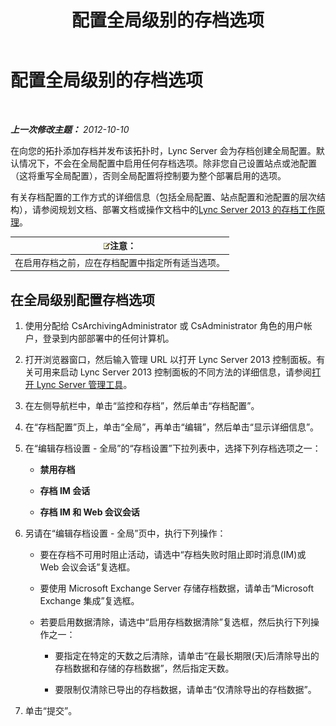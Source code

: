 ﻿---
title: 配置全局级别的存档选项
TOCTitle: 配置全局级别的存档选项
ms:assetid: bfe415f7-2abf-41ee-a1cb-cf48b2d59c0c
ms:mtpsurl: https://technet.microsoft.com/zh-cn/library/JJ205233(v=OCS.15)
ms:contentKeyID: 49314131
ms.date: 05/19/2016
mtps_version: v=OCS.15
ms.translationtype: HT
---

# 配置全局级别的存档选项

 

_**上一次修改主题：** 2012-10-10_

在向您的拓扑添加存档并发布该拓扑时，Lync Server 会为存档创建全局配置。默认情况下，不会在全局配置中启用任何存档选项。除非您自己设置站点或池配置（这将重写全局配置），否则全局配置将控制要为整个部署启用的选项。

有关存档配置的工作方式的详细信息（包括全局配置、站点配置和池配置的层次结构），请参阅规划文档、部署文档或操作文档中的[Lync Server 2013 的存档工作原理](lync-server-2013-how-archiving-works.md)。

<table>
<thead>
<tr class="header">
<th><img src="images/Dn783119.note(OCS.15).gif" title="note" alt="note" />注意：</th>
</tr>
</thead>
<tbody>
<tr class="odd">
<td>在启用存档之前，应在存档配置中指定所有适当选项。</td>
</tr>
</tbody>
</table>


## 在全局级别配置存档选项

1.  使用分配给 CsArchivingAdministrator 或 CsAdministrator 角色的用户帐户，登录到内部部署中的任何计算机。

2.  打开浏览器窗口，然后输入管理 URL 以打开 Lync Server 2013 控制面板。有关可用来启动 Lync Server 2013 控制面板的不同方法的详细信息，请参阅[打开 Lync Server 管理工具](lync-server-2013-open-lync-server-administrative-tools.md)。

3.  在左侧导航栏中，单击“监控和存档”，然后单击“存档配置”。

4.  在“存档配置”页上，单击“全局”，再单击“编辑”，然后单击“显示详细信息”。

5.  在“编辑存档设置 - 全局”的“存档设置”下拉列表中，选择下列存档选项之一：
    
      - **禁用存档**
    
      - **存档 IM 会话**
    
      - **存档 IM 和 Web 会议会话**

6.  另请在“编辑存档设置 - 全局”页中，执行下列操作：
    
      - 要在存档不可用时阻止活动，请选中“存档失败时阻止即时消息(IM)或 Web 会议会话”复选框。
    
      - 要使用 Microsoft Exchange Server 存储存档数据，请单击“Microsoft Exchange 集成”复选框。
    
      - 若要启用数据清除，请选中“启用存档数据清除”复选框，然后执行下列操作之一：
        
          - 要指定在特定的天数之后清除，请单击“在最长期限(天)后清除导出的存档数据和存储的存档数据”，然后指定天数。
        
          - 要限制仅清除已导出的存档数据，请单击“仅清除导出的存档数据”。

7.  单击“提交”。

